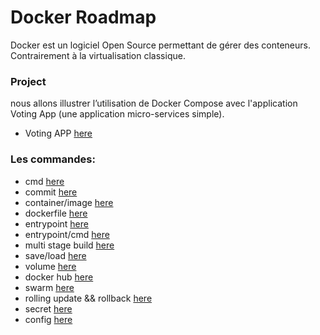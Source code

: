 # Docker Roadmap
Docker est un logiciel Open Source permettant de gérer des conteneurs. Contrairement à la virtualisation classique.

### Project
nous allons illustrer l’utilisation de Docker Compose avec l'application Voting App (une application micro-services simple).
- Voting APP [here](./voting-app)

### Les commandes: 
- cmd [here](./cmd)
- commit [here](./commit)
- container/image [here](./container-image)
- dockerfile [here](./dockerfile)
- entrypoint [here](./entrypoint)
- entrypoint/cmd [here](./entrypoint-cmd)
- multi stage build [here](./multi-stage-build)
- save/load [here](./save-load)
- volume [here](./volume)
- docker hub [here](./docker-hub)
- swarm [here](./swarm)
- rolling update && rollback [here](./rolling-update-rollback)
- secret [here](./secret)
- config [here](./config)
